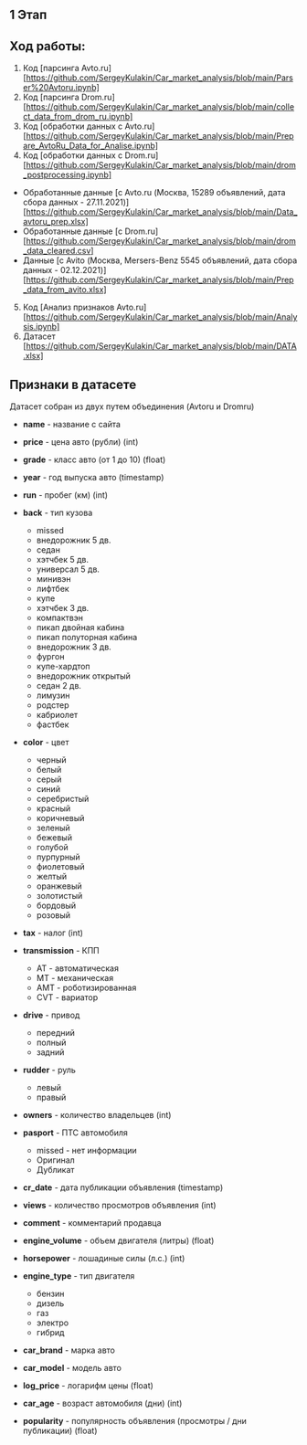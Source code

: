 ## 1 Этап

## **Ход работы:**
1. Код [парсинга Avto.ru][https://github.com/SergeyKulakin/Car_market_analysis/blob/main/Parser%20Avtoru.ipynb]
2. Код [парсинга Drom.ru][https://github.com/SergeyKulakin/Car_market_analysis/blob/main/collect_data_from_drom_ru.ipynb]
3. Код [обработки данных с Avto.ru][https://github.com/SergeyKulakin/Car_market_analysis/blob/main/Prepare_AvtoRu_Data_for_Analise.ipynb]
4. Код [обработки данных с Drom.ru][https://github.com/SergeyKulakin/Car_market_analysis/blob/main/drom_postprocessing.ipynb]
- Обработанные данные [с Avto.ru (Москва, 15289 объявлений, дата сбора данных - 27.11.2021)][https://github.com/SergeyKulakin/Car_market_analysis/blob/main/Data_avtoru_prep.xlsx]
- Обработанные данные [c Drom.ru][https://github.com/SergeyKulakin/Car_market_analysis/blob/main/drom_data_cleared.csv]
- Данные [с Avito (Москва, Mersers-Benz 5545 объявлений, дата сбора данных - 02.12.2021)][https://github.com/SergeyKulakin/Car_market_analysis/blob/main/Prep_data_from_avito.xlsx]
5. Код [Анализ признаков Avto.ru][https://github.com/SergeyKulakin/Car_market_analysis/blob/main/Analysis.ipynb]
6. Датасет [https://github.com/SergeyKulakin/Car_market_analysis/blob/main/DATA.xlsx]

## **Признаки в датасете**
Датасет собран из двух путем объединения (Avtoru и Dromru)

- **name** - название с сайта
- **price** - цена авто (рубли) (int)
- **grade** - класс авто (от 1 до 10) (float)
- **year** - год выпуска авто (timestamp)
- **run** - пробег (км) (int)

- **back** - тип кузова
  - missed
  - внедорожник 5 дв. 
  - седан
  - хэтчбек 5 дв.
  - универсал 5 дв.
  - минивэн
  - лифтбек
  - купе
  - хэтчбек 3 дв.
  - компактвэн
  - пикап двойная кабина
  - пикап полуторная кабина
  - внедорожник 3 дв.
  - фургон 
  - купе-хардтоп
  - внедорожник открытый
  - седан 2 дв.
  - лимузин 
  - родстер 
  - кабриолет
  - фастбек

- **color** - цвет
  - черный
  - белый
  - серый
  - синий
  - серебристый
  - красный
  - коричневый
  - зеленый
  - бежевый
  - голубой
  - пурпурный
  - фиолетовый
  - желтый
  - оранжевый
  - золотистый
  - бордовый
  - розовый

- **tax** - налог (int)
- **transmission** - КПП
  - AT - автоматическая
  - MT - механическая
  - AMT - роботизированная
  - CVT - вариатор

- **drive** - привод
  - передний
  - полный
  - задний

- **rudder** - руль
  - левый
  - правый

- **owners** - количество владельцев (int)
- **pasport** - ПТС автомобиля
  - missed - нет информации
  - Оригинал
  - Дубликат

- **cr_date** - дата публикации объявления (timestamp)
- **views** - количество просмотров объявления (int)
- **comment** - комментарий продавца
- **engine_volume** - объем двигателя (литры) (float)
- **horsepower** - лошадиные силы (л.с.) (int)
- **engine_type** - тип двигателя
  - бензин
  - дизель
  - газ
  - электро
  - гибрид

- **car_brand** - марка авто
- **car_model** - модель авто
- **log_price** - логарифм цены (float)
- **car_age** - возраст автомобиля (дни) (int)
- **popularity** - популярность объявления (просмотры / дни публикации) (float)
